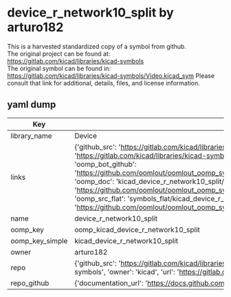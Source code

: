# device_r_network10_split by arturo182  
This is a harvested standardized copy of a symbol from github.  
The original project can be found at:  
https://gitlab.com/kicad/libraries/kicad-symbols  
The original symbol can be found in:
https://gitlab.com/kicad/libraries/kicad-symbols/Video.kicad_sym
Please consult that link for additional, details, files, and license information.  
## yaml dump  
| Key | Value |  
| --- | --- |  
| library_name | Device |  
| links | {'github_src': 'https://gitlab.com/kicad/libraries/kicad-symbols/Video.kicad_sym', 'github_src_repo': 'https://gitlab.com/kicad/libraries/kicad-symbols', 'oomp_bot': 'kicad_device_r_network10_split/working', 'oomp_bot_github': 'https://github.com/oomlout/oomlout_oomp_symbol_bot/tree/main/kicad_device_r_network10_split/working', 'oomp_doc': 'kicad_device_r_network10_split/working', 'oomp_doc_github': 'https://github.com/oomlout/oomlout_oomp_symbol_doc/tree/main/kicad_device_r_network10_split/working', 'oomp_src_flat': 'symbols_flat/kicad_device_r_network10_split/working', 'oomp_src_flat_github': 'https://github.com/oomlout/oomlout_oomp_symbol_src/tree/main/kicad_device_r_network10_split/working'} |  
| name | device_r_network10_split |  
| oomp_key | oomp_kicad_device_r_network10_split |  
| oomp_key_simple | kicad_device_r_network10_split |  
| owner | arturo182 |  
| repo | {'github_src': 'https://gitlab.com/kicad/libraries/kicad-symbols/Video.kicad_sym', 'name': 'libraries/kicad-symbols', 'owner': 'kicad', 'url': 'https://gitlab.com/kicad/libraries/kicad-symbols'} |  
| repo_github | {'documentation_url': 'https://docs.github.com/rest/repos/repos#get-a-repository', 'message': 'Not Found'} |  

